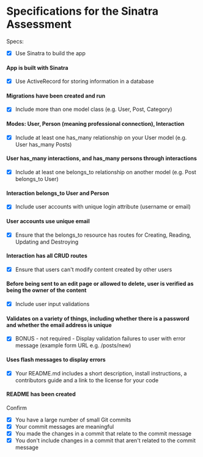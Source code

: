 # Specifications for the Sinatra Assessment

Specs:
- [x] Use Sinatra to build the app
#### App is built with Sinatra


- [x] Use ActiveRecord for storing information in a database
#### Migrations have been created and run


- [x] Include more than one model class (e.g. User, Post, Category)
#### Modes: User, Person (meaning professional connection), Interaction

- [x] Include at least one has_many relationship on your User model (e.g. User has_many Posts)
#### User has_many interactions, and has_many persons through interactions

- [x] Include at least one belongs_to relationship on another model (e.g. Post belongs_to User)
#### Interaction belongs_to User and Person

- [x] Include user accounts with unique login attribute (username or email)
#### User accounts use unique email

- [x] Ensure that the belongs_to resource has routes for Creating, Reading, Updating and Destroying
#### Interaction has all CRUD routes

- [x] Ensure that users can't modify content created by other users
#### Before being sent to an edit page or allowed to delete, user is verified as being the owner of the content

- [x] Include user input validations
#### Validates on a variety of things, including whether there is a password and whether the email address is unique

- [x] BONUS - not required - Display validation failures to user with error message (example form URL e.g. /posts/new)
#### Uses flash messages to display errors

- [x] Your README.md includes a short description, install instructions, a contributors guide and a link to the license for your code
#### README has been created

Confirm
- [x] You have a large number of small Git commits
- [x] Your commit messages are meaningful
- [x] You made the changes in a commit that relate to the commit message
- [x] You don't include changes in a commit that aren't related to the commit message